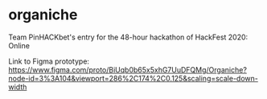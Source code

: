 # organiche
Team PinHACKbet's entry for the 48-hour hackathon of HackFest 2020: Online

Link to Figma prototype: https://www.figma.com/proto/BiUqb0b65x5xhG7UuDFQMg/Organiche?node-id=3%3A104&viewport=286%2C174%2C0.125&scaling=scale-down-width
